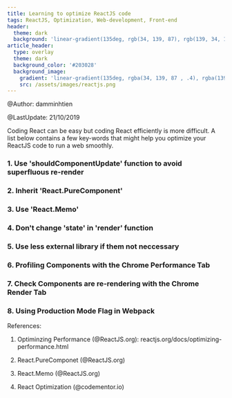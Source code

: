 ```yaml
---
title: Learning to optimize ReactJS code
tags: ReactJS, Optimization, Web-development, Front-end
header:
  theme: dark
  background: 'linear-gradient(135deg, rgb(34, 139, 87), rgb(139, 34, 139))'
article_header:
  type: overlay
  theme: dark
  background_color: '#203028'
  background_image:
    gradient: 'linear-gradient(135deg, rgba(34, 139, 87 , .4), rgba(139, 34, 139, .4))'
    src: /assets/images/reactjs.png
---
```


@Author: damminhtien

@LastUpdate: 21/10/2019

Coding React can be easy but coding React efficiently is more difficult. A list below contains a few key-words that might help you optimize
your ReactJS code to run a web smoothly.

### 1. Use 'shouldComponentUpdate' function to avoid superfluous re-render

### 2. Inherit 'React.PureComponent'

### 3. Use 'React.Memo'

### 4. Don't change 'state' in 'render' function

### 5. Use less external library if them not neccessary

### 6. Profiling Components with the Chrome Performance Tab

### 7. Check Components are re-rendering with the Chrome Render Tab

### 8. Using Production Mode Flag in Webpack

References:

1. Optiminzing Performance (@ReactJS.org): reactjs.org/docs/optimizing-performance.html

2. React.PureComponet (@ReactJS.org)

3. React.Memo (@ReactJS.org)

4. React Optimization (@codementor.io)
